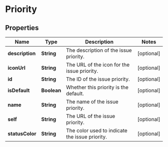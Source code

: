# Priority

## Properties
Name | Type | Description | Notes
------------ | ------------- | ------------- | -------------
**description** | **String** | The description of the issue priority. |  [optional]
**iconUrl** | **String** | The URL of the icon for the issue priority. |  [optional]
**id** | **String** | The ID of the issue priority. |  [optional]
**isDefault** | **Boolean** | Whether this priority is the default. |  [optional]
**name** | **String** | The name of the issue priority. |  [optional]
**self** | **String** | The URL of the issue priority. |  [optional]
**statusColor** | **String** | The color used to indicate the issue priority. |  [optional]
